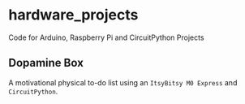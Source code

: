 # hardware_projects
Code for Arduino, Raspberry Pi and CircuitPython Projects

## Dopamine Box

A motivational physical to-do list using an `ItsyBitsy M0 Express` and `CircuitPython`. 

